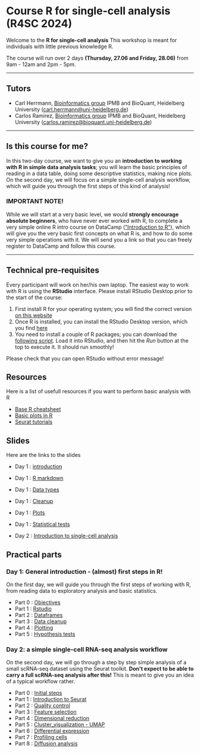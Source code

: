 # Course R for single-cell analysis (R4SC 2024)


Welcome to the **R for single-cell analysis** This workshop is meant for individuals with little previous knowledge R. 

The course will run over 2 days **(Thursday, 27.06 and Friday, 28.06)** from 9am - 12am and 2pm - 5pm.


******
## Tutors

* Carl Herrmann, [Bioinformatics group](https://www.hdsu.org/) IPMB and BioQuant, Heidelberg University (carl.herrmann@uni-heidelberg.de)
* Carlos Ramirez, [Bioinformatics group](https://www.hdsu.org/) IPMB and BioQuant, Heidelberg University (carlos.ramirez@bioquant.uni-heidelberg.de)


********

## Is this course for me?

In this two-day course, we want to give you an **introduction to working with R in simple data analysis tasks**; you will learn the basic principles of reading in a data table, doing some descriptive statistics, making nice plots.
On the second day, we will focus on a simple single-cell analysis workflow, which will guide you through the first steps of this kind of analysis!

### IMPORTANT NOTE! 

 While we will start at a very basic level, we would **strongly encourage absolute beginners**, who have never ever worked with R, to complete a very simple online R intro course on DataCamp (["Introduction to R"](https://learn.datacamp.com/courses/free-introduction-to-r)), which will give you the very basic first concepts on what R is, and how to do some very simple operations with it.
 We will send you a link so that you can freely register to DataCamp and follow this course. 

********

## Technical pre-requisites

Every participant will work on her/his own laptop. The easiest way to work with R is using the **RStudio** interface.
Please install RStudio Desktop prior to the start of the course:

1. First install R for your operating system; you will find the correct version [on this website](https://cran.rstudio.com/) 
2. Once R is installed, you can install the RStudio Desktop version, which you find [here](https://www.rstudio.com/products/rstudio/download/#download)
3. You need to install a couple of R packages; you can download the 
[following script](./install_packages.R). Load it into RStudio, and then hit the *Run* button at the top to execute it. It should run smoothly!

Please check that you can open RStudio without error message!


## Resources

Here is a list of usefull resources if you want to perform basic analysis with R

* [Base R cheatsheet](https://github.com/rstudio/cheatsheets/blob/main/base-r.pdf)
* [Basic plots in R](http://www.sthda.com/english/wiki/r-base-graphs)
* [Seurat tutorials](https://satijalab.org/seurat/articles/get_started.html)

## Slides

Here are the links to the slides

* Day 1 : [introduction](./r4sc_intro.pdf)
* Day 1 : [R markdown](./r4sc_markdown.pdf)
* Day 1 : [Data types](./r4sc_datatypes.pdf)
* Day 1 : [Cleanup](./r4sc_cleanup.pdf)
* Day 1 : [Plots](./r4sc_plots.pdf)
* Day 1 : [Statistical tests](./r4sc_test.pdf)

* Day 2 : [Introduction to single-cell analysis](https://docs.google.com/presentation/d/15N_4US7Z-1RgQmsHEXHQkbQerku00HFuafntAicYLfY/edit?usp=sharing)
## Practical parts

### Day 1: General introduction - (almost) first steps in R!                                        

On the first day, we will guide you through the first steps of working with R, from reading data to exploratory analysis and basic statistics.

* Part 0 : [Objectives](./day1/00_Objectives.md)
* Part 1 : [Rstudio](./day1/01_rstudio.md)
* Part 2 : [Dataframes](./day1/02_dataframe.md)
* Part 3 : [Data cleanup](./day1/03_cleanup.md)
* Part 4 : [Plotting](./day1/04_plotting.md)
* Part 5 : [Hypothesis tests](./day1/05_test.md)

### Day 2: a simple single-cell RNA-seq analysis workflow

On the second day, we will go through a step by step simple analysis of a small scRNA-seq dataset using the Seurat toolkit. **Don't expect to be able to carry a full scRNA-seq analysis after this!** This is meant to give you an idea of a typical workflow rather.

* Part 0 : [Initial steps](./day2/index.md)
* Part 1 : [Introduction to Seurat](./day2/01-Seurat.md)
* Part 2 : [Quality control](./day2/02-Quality_control.md)
* Part 3 : [Feature selection](./day2/03-Feature_selection.md)
* Part 4 : [Dimensional reduction](./day2/04-Normalization_and_Dimensional_Reduction.md)
* Part 5 : [Cluster_visualization - UMAP](./day2/05-Cluster_visualization.md)
* Part 6 : [Differential expression](./day2/06-Differential_Expression.md)
* Part 7 : [Profiling cells](./day2/07-Profiling_cells.md)
* Part 8 : [Diffusion analysis](./day2/08-Intro_to_pseudotime_analysis.md)

